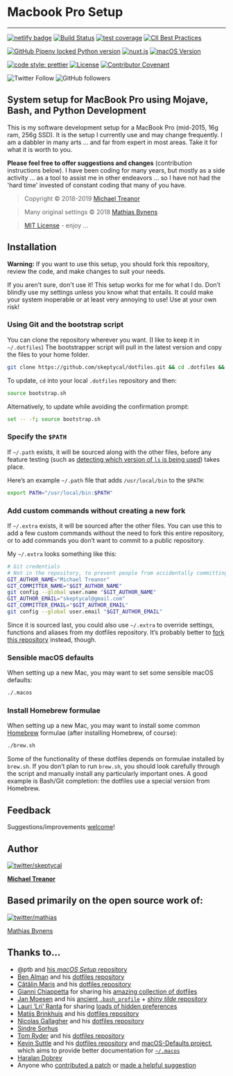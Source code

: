 # Macbook Pro Setup

---

[![netlify badge](https://api.netlify.com/api/v1/badges/416b8ca3-82db-470f-9adf-a6d06264ca75/deploy-status)](https://app.netlify.com/sites/mystifying-keller-ab5658/deploys) [![Build Status](https://travis-ci.com/skeptycal/.dotfiles.svg?branch=dev)](https://travis-ci.com/skeptycal/.dotfiles) [![test coverage](https://img.shields.io/badge/test_coverage-100%25-6600CC.svg?logo=Coveralls&color=3F5767)](https://coveralls.io) [![CII Best Practices](https://bestpractices.coreinfrastructure.org/projects/3454/badge)](https://bestpractices.coreinfrastructure.org/projects/3454)

[![GitHub Pipenv locked Python version](https://img.shields.io/badge/Python-3.8-yellow?color=3776AB&logo=python&logoColor=yellow)](https://www.python.org/) [![nuxt.js](https://img.shields.io/badge/nuxt.js-2.10.2-35495e?logo=nuxt.js)](https://nuxtjs.org/) [![macOS Version](https://img.shields.io/badge/macOS-10.15%20Catalina-orange?logo=apple)](https://www.apple.com)

[![code style: prettier](https://img.shields.io/badge/code_style-prettier-ff69b4.svg?logo=prettier)](https://github.com/prettier/prettier) [![License](https://img.shields.io/badge/License-MIT-darkblue)](https://skeptycal.mit-license.org/1976/) [![Contributor Covenant](https://img.shields.io/badge/Contributor%20Covenant-v1.4%20adopted-ff69b4.svg)](CODE_OF_CONDUCT.md)

![Twitter Follow](https://img.shields.io/twitter/follow/skeptycal.svg?style=social) ![GitHub followers](https://img.shields.io/github/followers/skeptycal.svg?label=GitHub&style=social)

## System setup for MacBook Pro using Mojave, Bash, and Python Development

This is my software development setup for a MacBook Pro (mid-2015, 16g ram, 256g SSD). It is the setup I currently use and may change frequently. I am a dabbler in many arts ... and far from expert in most areas. Take it for what it is worth to you.

**Please feel free to offer suggestions and changes** (contribution instructions below). I have been coding for many years, but mostly as a side activity ... as a tool to assist me in other endeavors ... so I have not had the 'hard time' invested of constant coding that many of you have.

> Copyright © 2018-2019 [Michael Treanor](https:/skeptycal.github.com)

> Many original settings © 2018 [Mathias Bynens](https://mathiasbynens.be/)

> [MIT License](https://opensource.org/licenses/MIT) - enjoy ...

## Installation

**Warning:** If you want to use this setup, you should fork this repository, review the code, and make changes to suit your needs.

If you aren't sure, don't use it! This setup works for me for what I do. Don’t blindly use my settings unless you know what that entails. It could make your system inoperable or at least very annoying to use! Use at your own risk!

### Using Git and the bootstrap script

You can clone the repository wherever you want. (I like to keep it in `~/.dotfiles`) The bootstrapper script will pull in the latest version and copy the files to your home folder.

```bash
git clone https://github.com/skeptycal/dotfiles.git && cd .dotfiles && source bootstrap.sh
```

To update, `cd` into your local `.dotfiles` repository and then:

```bash
source bootstrap.sh
```

Alternatively, to update while avoiding the confirmation prompt:

```bash
set -- -f; source bootstrap.sh
```

### Specify the `$PATH`

If `~/.path` exists, it will be sourced along with the other files, before any feature testing (such as [detecting which version of `ls` is being used](https://github.com/mathiasbynens/dotfiles/blob/aff769fd75225d8f2e481185a71d5e05b76002dc/.aliases#L21-26)) takes place.

Here’s an example `~/.path` file that adds `/usr/local/bin` to the `$PATH`:

```bash
export PATH="/usr/local/bin:$PATH"
```

### Add custom commands without creating a new fork

If `~/.extra` exists, it will be sourced after the other files. You can use this to add a few custom commands without the need to fork this entire repository, or to add commands you don’t want to commit to a public repository.

My `~/.extra` looks something like this:

```bash
# Git credentials
# Not in the repository, to prevent people from accidentally committing under my name
GIT_AUTHOR_NAME="Michael Treanor"
GIT_COMMITTER_NAME="$GIT_AUTHOR_NAME"
git config --global user.name "$GIT_AUTHOR_NAME"
GIT_AUTHOR_EMAIL="skeptycal@gmail.com"
GIT_COMMITTER_EMAIL="$GIT_AUTHOR_EMAIL"
git config --global user.email "$GIT_AUTHOR_EMAIL"
```

Since it is sourced last, you could also use `~/.extra` to override settings, functions and aliases from my dotfiles repository. It’s probably better to [fork this repository](https://github.com/mathiasbynens/dotfiles/fork) instead, though.

### Sensible macOS defaults

When setting up a new Mac, you may want to set some sensible macOS defaults:

```bash
./.macos
```

### Install Homebrew formulae

When setting up a new Mac, you may want to install some common [Homebrew](https://brew.sh/) formulae (after installing Homebrew, of course):

```bash
./brew.sh
```

Some of the functionality of these dotfiles depends on formulae installed by `brew.sh`. If you don’t plan to run `brew.sh`, you should look carefully through the script and manually install any particularly important ones. A good example is Bash/Git completion: the dotfiles use a special version from Homebrew.

## Feedback

Suggestions/improvements
[welcome](https://github.com/skeptycal/dotfiles/issues)!

## Author

[![twitter/skeptycal](https://s.gravatar.com/avatar/b939916e40df04f870b03e0b5cff4807?s=80)](http://twitter.com/skeptycal 'Follow @skeptycal on Twitter')

[**Michael Treanor**](https://www.skeptycal.com)

## Based primarily on the open source work of:

[![twitter/mathias](http://gravatar.com/avatar/24e08a9ea84deb17ae121074d0f17125?s=70)](http://twitter.com/mathias 'Follow @mathias on Twitter')

[Mathias Bynens](https://mathiasbynens.be/)

## Thanks to…

-   @ptb and [his _macOS Setup_ repository](https://github.com/ptb/mac-setup)
-   [Ben Alman](http://benalman.com/) and his [dotfiles repository](https://github.com/cowboy/dotfiles)
-   [Cătălin Mariș](https://github.com/alrra) and his [dotfiles repository](https://github.com/alrra/dotfiles)
-   [Gianni Chiappetta](https://butt.zone/) for sharing his [amazing collection of dotfiles](https://github.com/gf3/dotfiles)
-   [Jan Moesen](http://jan.moesen.nu/) and his [ancient `.bash_profile`](https://gist.github.com/1156154) + [shiny _tilde_ repository](https://github.com/janmoesen/tilde)
-   [Lauri ‘Lri’ Ranta](http://lri.me/) for sharing [loads of hidden preferences](http://osxnotes.net/defaults.html)
-   [Matijs Brinkhuis](https://matijs.brinkhu.is/) and his [dotfiles repository](https://github.com/matijs/dotfiles)
-   [Nicolas Gallagher](http://nicolasgallagher.com/) and his [dotfiles repository](https://github.com/necolas/dotfiles)
-   [Sindre Sorhus](https://sindresorhus.com/)
-   [Tom Ryder](https://sanctum.geek.nz/) and his [dotfiles repository](https://sanctum.geek.nz/cgit/dotfiles.git/about)
-   [Kevin Suttle](http://kevinsuttle.com/) and his [dotfiles repository](https://github.com/kevinSuttle/dotfiles) and [macOS-Defaults project](https://github.com/kevinSuttle/macOS-Defaults), which aims to provide better documentation for [`~/.macos`](https://mths.be/macos)
-   [Haralan Dobrev](https://hkdobrev.com/)
-   Anyone who [contributed a patch](https://github.com/mathiasbynens/dotfiles/contributors) or [made a helpful suggestion](https://github.com/mathiasbynens/dotfiles/issues)
